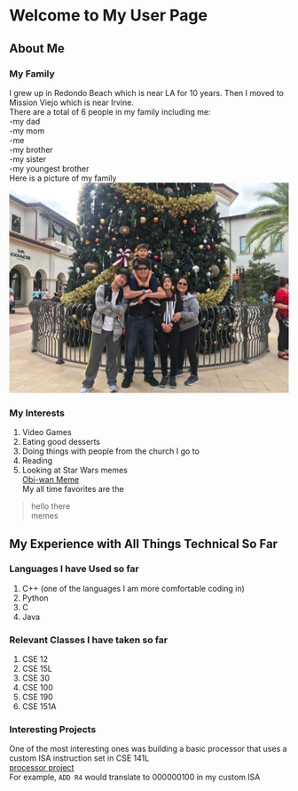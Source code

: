 # Welcome to My User Page <br/>
## About Me
### My Family
I grew up in Redondo Beach which is near LA for 10 years. Then I moved to Mission Viejo which is near Irvine. <br/>
There are a total of 6 people in my family including me: <br/>
-my dad <br/>
-my mom <br/>
-me <br/>
-my brother <br/>
-my sister <br/>
-my youngest brother <br/>
Here is a picture of my family <br/>
![The Suzuki Family](Family_Photo.jpeg ) <br/>
### My Interests
1. Video Games <br/>
2. Eating good desserts <br/>
3. Doing things with people from the church I go to <br/>
4. Reading <br/>
5. Looking at Star Wars memes <br/>
[Obi-wan Meme](https://i.imgflip.com/1r3fn3.jpg) <br/>
My all time favorites are the 
> hello there  
 memes <br/>
## My Experience with All Things Technical So Far<br/>
### Languages I have Used so far 
1. C++ (one of the languages I am more comfortable coding in) <br/>
2. Python <br/>
3. C <br/>
4. Java <br/>
### Relevant Classes I have taken so far
1. CSE 12 <br/>
2. CSE 15L <br/>
3. CSE 30 <br/>
4. CSE 100 <br/>
5. CSE 190 <br/>
6. CSE 151A <br/>
### Interesting Projects 
One of the most interesting ones was building a basic processor that uses a custom ISA instruction set in CSE 141L <br/>
[processor project](ProcessorProject.jpg) <br/>
For example, `ADD R4` would translate to 000000100 in my custom ISA

